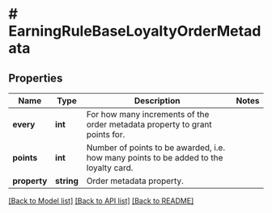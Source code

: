 # # EarningRuleBaseLoyaltyOrderMetadata

## Properties

Name | Type | Description | Notes
------------ | ------------- | ------------- | -------------
**every** | **int** | For how many increments of the order metadata property to grant points for. |
**points** | **int** | Number of points to be awarded, i.e. how many points to be added to the loyalty card. |
**property** | **string** | Order metadata property. |

[[Back to Model list]](../../README.md#models) [[Back to API list]](../../README.md#endpoints) [[Back to README]](../../README.md)
